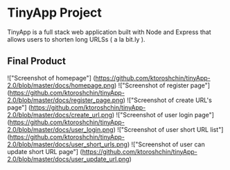 # TinyApp Project

TinyApp is a full stack web application built with Node and Express that allows users to shorten long URLSs ( a la bit.ly ).

## Final Product

!["Screenshot of homepage"] (https://github.com/ktoroshchin/tinyApp-2.0/blob/master/docs/homepage.png)
!["Screenshot of register page"] (https://github.com/ktoroshchin/tinyApp-2.0/blob/master/docs/register_page.png)
!["Screenshot of create URL's page"] (https://github.com/ktoroshchin/tinyApp-2.0/blob/master/docs/create_url.png)
!["Screenshot of user login page"] (https://github.com/ktoroshchin/tinyApp-2.0/blob/master/docs/user_login.png)
!["Screenshot of user short URL list"] (https://github.com/ktoroshchin/tinyApp-2.0/blob/master/docs/user_short_urls.png)
!["Screenshot of user can update short URL page"] (https://github.com/ktoroshchin/tinyApp-2.0/blob/master/docs/user_update_url.png)
